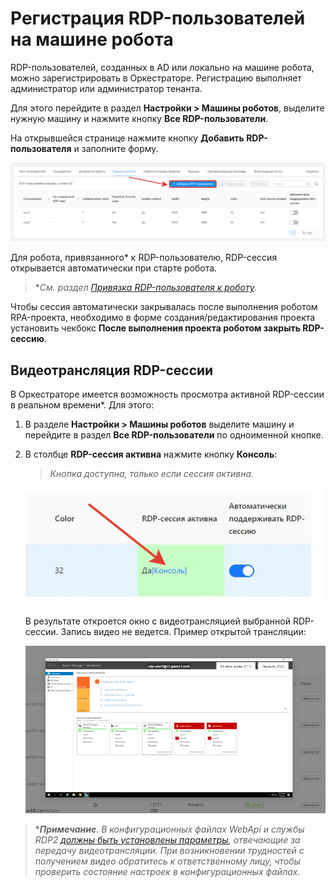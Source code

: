 # Регистрация RDP-пользователей на машине робота
RDP-пользователей, созданных в AD или локально на машине робота, можно зарегистрировать в Оркестраторе. Регистрацию выполняет администратор или администратор тенанта.

Для этого перейдите в раздел **Настройки > Машины роботов**, выделите нужную машину и нажмите кнопку **Все RDP-пользователи**. 

На открывшейся странице нажмите кнопку **Добавить RDP-пользователя** и заполните форму. 

![](<../../../.gitbook/assets/rdp-users-tab.png>)

Для робота, привязанного\* к RDP-пользователю, RDP-сессия открывается автоматически при старте робота. 

> \**См. раздел [Привязка RDP-пользователя к роботу](https://docs.primo-rpa.ru/primo-rpa/orchestrator/basics/assign-rdp).*

Чтобы сессия автоматически закрывалась после выполнения роботом RPA-проекта, необходимо в форме создания/редактирования проекта установить чекбокс **После выполнения проекта роботом закрыть RDP-сессию**.

## Видеотрансляция RDP-сессии

В Оркестраторе имеется возможность просмотра активной RDP-сессии в реальном времени\*. Для этого:

1. В разделе **Настройки > Машины роботов** выделите машину и перейдите в раздел **Все RDP-пользователи** по одноименной кнопке.
2. В столбце **RDP-сессия активна** нажмите кнопку **Консоль**:

   > *Кнопка доступна, только если сессия активна.*

   ![](<../../../.gitbook/assets/console-rdp-active2.png>)

   В результате откроется окно с видеотрансляцией выбранной RDP-сессии. Запись видео не ведется. Пример открытой трансляции:

   ![](<../../../.gitbook/assets/rdpvideo.png>)

> \****Примечание**. В конфигурационных файлах WebApi и службы RDP2 [должны быть установлены параметры](https://docs.primo-rpa.ru/primo-rpa/orchestrator/fine-tuning/broadcast-rdp-session), отвечающие за передачу видеотрансляции. При возникновении трудностей с получением видео обратитесь к ответственному лицу, чтобы проверить состояние настроек в конфигурационных файлах.*
